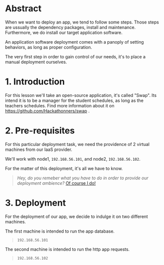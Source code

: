 # Abstract
When we want to deploy an app, we tend to follow some steps. Those steps are ussually the dependency packages, install and maintenance. Furthermore, we do install our target application software.

An application software deployment comes with a panoply of setting behaviors, as long as proper configuration.

The very first step in order to gain control of our needs, it's to place a manual deployment ourselves.

# 1. Introduction
For this lesson we'll take an open-source application, it's called "Swap". Its intend it is to be a manager for the student schedules, as long as the teachers schedules. Find more information about it on https://github.com/Hackathonners/swap .

# 2. Pre-requisites
For this particular deployment task, we need the providence of 2 virtual machines from our IaaS provider.

We'll work with node1, ```192.168.56.101```, and node2, ```192.168.56.102```.

For the matter of this deployment, it's all we have to know.
> *Hey, do you remeber what you have to do in order to provide our deployment ambience?* [Of course I do!](Cloud-Computing-Applications-and-Services/0.CreateVMs_IaaS)

# 3. Deployment
For the deployment of our app, we decide to indulge it on two different machines.

The first machine is intended to run the app database.
> ```192.168.56.101```

The second machine is intended to run the http app requests.
> ```192.168.56.102```


